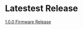 # Latestest Release #

[1.0.0 Firmware Release](https://github.com/Altronic-LLC/Altronic-Public-Files/blob/main/ACM4000_Releases/MDI_1.0.0.zip)
